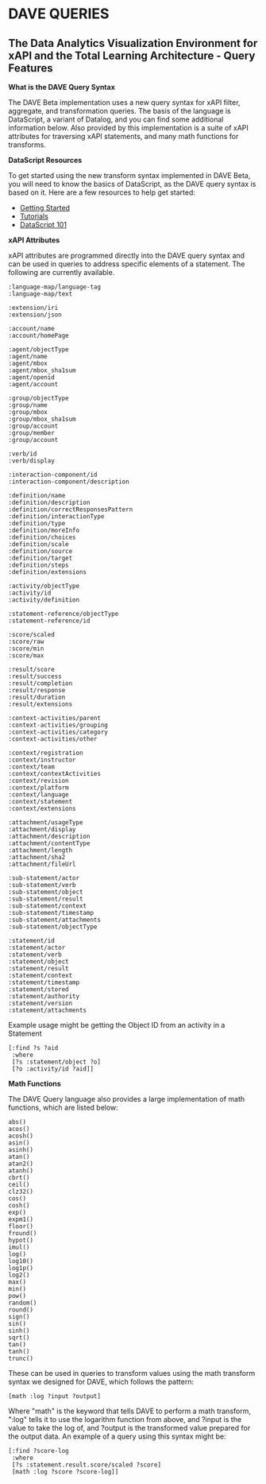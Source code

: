 # DAVE QUERIES
## The Data Analytics Visualization Environment for xAPI and the Total Learning Architecture - Query Features

**What is the DAVE Query Syntax**

The DAVE Beta implementation uses a new query syntax for xAPI filter, aggregate, and transformation queries. The basis of the language is DataScript, a variant of Datalog, and you can find some additional information below. Also provided by this implementation is a suite of xAPI attributes for traversing xAPI statements, and many math functions for transforms.

**DataScript Resources**

To get started using the new transform syntax implemented in DAVE Beta, you will need to know the basics of DataScript, as the DAVE query syntax is based on it. Here are a few resources to help get started:

- [Getting Started](https://github.com/tonsky/datascript/wiki/Getting-started)
- [Tutorials](https://github.com/kristianmandrup/datascript-tutorial)
- [DataScript 101](http://udayv.com/clojurescript/clojure/2016/04/28/datascript101/)

**xAPI Attributes**

xAPI attributes are programmed directly into the DAVE query syntax and can be used in queries to address specific elements of a statement. The following are currently available.

    :language-map/language-tag
    :language-map/text

    :extension/iri
    :extension/json

    :account/name
    :account/homePage

    :agent/objectType
    :agent/name
    :agent/mbox
    :agent/mbox_sha1sum
    :agent/openid
    :agent/account

    :group/objectType
    :group/name
    :group/mbox
    :group/mbox_sha1sum
    :group/account
    :group/member
    :group/account

    :verb/id
    :verb/display

    :interaction-component/id
    :interaction-component/description

    :definition/name
    :definition/description
    :definition/correctResponsesPattern
    :definition/interactionType
    :definition/type
    :definition/moreInfo
    :definition/choices
    :definition/scale
    :definition/source
    :definition/target
    :definition/steps
    :definition/extensions

    :activity/objectType
    :activity/id
    :activity/definition

    :statement-reference/objectType
    :statement-reference/id

    :score/scaled
    :score/raw
    :score/min
    :score/max

    :result/score
    :result/success
    :result/completion
    :result/response
    :result/duration
    :result/extensions

    :context-activities/parent
    :context-activities/grouping
    :context-activities/category
    :context-activities/other

    :context/registration
    :context/instructor
    :context/team
    :context/contextActivities
    :context/revision
    :context/platform
    :context/language
    :context/statement
    :context/extensions

    :attachment/usageType
    :attachment/display
    :attachment/description
    :attachment/contentType
    :attachment/length
    :attachment/sha2
    :attachment/fileUrl

    :sub-statement/actor
    :sub-statement/verb
    :sub-statement/object
    :sub-statement/result
    :sub-statement/context
    :sub-statement/timestamp
    :sub-statement/attachments
    :sub-statement/objectType

    :statement/id
    :statement/actor
    :statement/verb
    :statement/object
    :statement/result
    :statement/context
    :statement/timestamp
    :statement/stored
    :statement/authority
    :statement/version
    :statement/attachments

Example usage might be getting the Object ID from an activity in a Statement

    [:find ?s ?aid
     :where
     [?s :statement/object ?o]
     [?o :activity/id ?aid]]

**Math Functions**

The DAVE Query language also provides a large implementation of math functions, which are listed below:

    abs()
    acos()
    acosh()
    asin()
    asinh()
    atan()
    atan2()
    atanh()
    cbrt()
    ceil()
    clz32()
    cos()
    cosh()
    exp()
    expm1()
    floor()
    fround()
    hypot()
    imul()
    log()
    log10()
    log1p()
    log2()
    max()
    min()
    pow()
    random()
    round()
    sign()
    sin()
    sinh()
    sqrt()
    tan()
    tanh()
    trunc()

These can be used in queries to transform values using the math transform syntax we designed for DAVE, which follows the pattern:

    [math :log ?input ?output]

Where "math" is the keyword that tells DAVE to perform a math transform, ":log" tells it to use the logarithm function from above, and ?input is the value to take the log of, and ?output is the transformed value prepared for the output data. An example of a query using this syntax might be:

    [:find ?score-log
     :where
     [?s :statement.result.score/scaled ?score]
     [math :log ?score ?score-log]]
